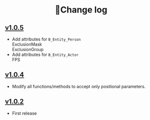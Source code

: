 <h1 align="center">📃Change log</h1>

## [v1.0.5](https://github.com/Sryml/blade-virtual-module/tree/v1.0.5)

- Add attributes for `B_Entity_Person`  
  ExclusionMask  
  ExclusionGroup
- Add attributes for `B_Entity_Actor`  
  FPS

## [v1.0.4](https://github.com/Sryml/blade-virtual-module/tree/v1.0.4)

- Modify all functions/methods to accept only positional parameters.

## [v1.0.2](https://github.com/Sryml/blade-virtual-module/tree/v1.0.2)

- First release
